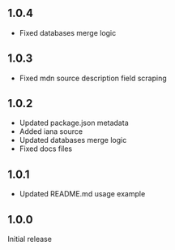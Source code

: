 ## 1.0.4

- Fixed databases merge logic

## 1.0.3

- Fixed mdn source description field scraping

## 1.0.2

- Updated package.json metadata
- Added iana source
- Updated databases merge logic
- Fixed docs files

## 1.0.1

- Updated README.md usage example

## 1.0.0

Initial release
